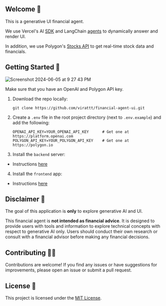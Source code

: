 ## Welcome 👋

This is a generative UI financial agent.

We use Vercel's AI [SDK](https://sdk.vercel.ai/docs/introduction) and
LangChain [agents](https://python.langchain.com/v0.1/docs/modules/agents/) to dynamically answer and render UI.

In addition, we use Polygon's [Stocks API](https://polygon.io/docs/stocks) to get real-time stock data and financials.

## Getting Started 🚀

![Screenshot 2024-06-05 at 9 27 43 PM](https://github.com/virattt/financial-agent-ui/assets/901795/4d93823f-d795-4aff-ac9e-93053087bed9)

Make sure that you have an OpenAI and Polygon API key.

1. Download the repo locally:
    ```
    git clone https://github.com/virattt/financial-agent-ui.git
    ```

2. Create a `.env` file in the root project directory (next to `.env.example`) and add the following:

   ```
   OPENAI_API_KEY=YOUR_OPENAI_API_KEY      # Get one at https://platform.openai.com
   POLYGON_API_KEY=YOUR_POLYGON_API_KEY    # Get one at https://polygon.io
   ```

3. Install the `backend` server:

- Instructions [here](https://github.com/virattt/financial-agent-ui/blob/main/backend/README.md)

4. Install the `frontend` app:

- Instructions [here](https://github.com/virattt/financial-agent-ui/blob/main/frontend/README.md)

## Disclaimer 🛑

The goal of this application is **only** to explore generative AI and UI.

This financial agent is **not intended as financial advice**. It is designed to provide users with tools and information
to explore technical concepts with respect to generative AI only. Users should conduct their own research or consult
with a financial advisor before making any financial decisions.

## Contributing 👷‍♂️

Contributions are welcome! If you find any issues or have suggestions for improvements,
please open an issue or submit a pull request.

## License 📜

This project is licensed under the [MIT License](link-to-license-file).

